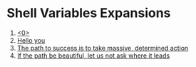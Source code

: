 # Shell Variables Expansions

1. [<0>](./0-alias)
2. [Hello you](./1-hello_you)
3. [The path to success is to take massive, determined action ](./2-path)
4. [If the path be beautiful, let us not ask where it leads](./3-paths)
